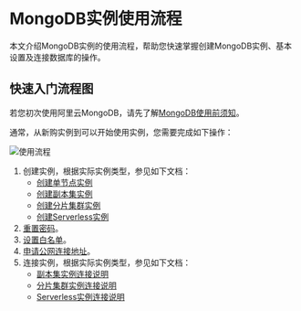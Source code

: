 # MongoDB实例使用流程

本文介绍MongoDB实例的使用流程，帮助您快速掌握创建MongoDB实例、基本设置及连接数据库的操作。

## 快速入门流程图

若您初次使用阿里云MongoDB，请先了解[MongoDB使用前须知](/cn.zh-CN/快速入门/使用前须知.md)。

通常，从新购实例到可以开始使用实例，您需要完成如下操作：

![使用流程](https://static-aliyun-doc.oss-accelerate.aliyuncs.com/assets/img/zh-CN/9394087951/p13100.png)

1.  创建实例，根据实际实例类型，参见如下文档：
    -   [创建单节点实例](/cn.zh-CN/快速入门/创建实例/创建单节点实例.md)
    -   [创建副本集实例](/cn.zh-CN/快速入门/创建实例/创建副本集实例.md)
    -   [创建分片集群实例](/cn.zh-CN/快速入门/创建实例/创建分片集群实例.md)
    -   [创建Serverless实例](/cn.zh-CN/快速入门/创建实例/创建Serverless实例.md)
2.  [重置密码](/cn.zh-CN/快速入门/重置密码.md)。
3.  [设置白名单](/cn.zh-CN/快速入门/设置白名单.md)。
4.  [申请公网连接地址](/cn.zh-CN/快速入门/申请公网连接地址.md)。
5.  连接实例，根据实际实例类型，参见如下文档：
    -   [副本集实例连接说明]()
    -   [分片集群实例连接说明]()
    -   [Serverless实例连接说明]()

